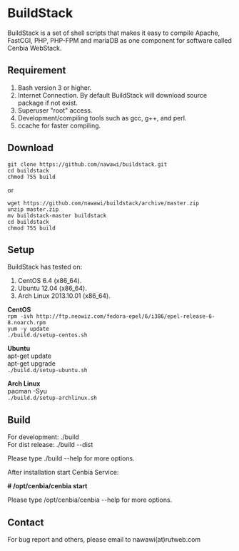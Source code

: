 BuildStack
==========

BuildStack is a set of shell scripts that makes it easy to compile Apache, FastCGI, PHP, PHP-FPM and mariaDB
as one component for software called Cenbia WebStack.

Requirement
-----------
1. Bash version 3 or higher.
2. Internet Connection. By default BuildStack will download source package if not exist.
3. Superuser "root" access.
4. Development/compiling tools such as gcc, g++, and perl.
5. ccache for faster compiling.

Download
--------
`git clone https://github.com/nawawi/buildstack.git`  
`cd buildstack`  
`chmod 755 build`  

or

`wget https://github.com/nawawi/buildstack/archive/master.zip`  
`unzip master.zip`  
`mv buildstack-master buildstack`  
`cd buildstack`  
`chmod 755 build`  

Setup
-----
BuildStack has tested on:

1. CentOS 6.4 (x86_64).
2. Ubuntu 12.04 (x86_64).
3. Arch Linux 2013.10.01 (x86_64). 

**CentOS**  
`rpm -ivh http://ftp.neowiz.com/fedora-epel/6/i386/epel-release-6-8.noarch.rpm`  
`yum -y update`  
`./build.d/setup-centos.sh`

**Ubuntu**  
apt-get update  
apt-get upgrade  
`./build.d/setup-ubuntu.sh`

**Arch Linux**  
pacman -Syu  
`./build.d/setup-archlinux.sh`

Build
-----
For development: ./build  
For dist release: ./build --dist

Please type ./build --help for more options.

After installation start Cenbia Service:

**# /opt/cenbia/cenbia start**

Please type /opt/cenbia/cenbia --help for more options.

Contact
-------
For bug report and others, please email to nawawi(at)rutweb.com


